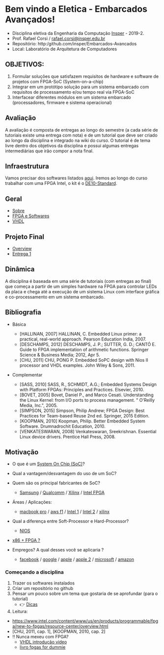 # Bem vindo a Eletica - Embarcados Avançados!

- Disciplina eletiva da Engenharia da Computação [Insper](https://www.insper.edu.br/) - 2019-2.
- Prof. Rafael Corsi / rafael.corsi@insper.edu.br
- Repositório: http:/github.com/insper/Embarcados-Avancados
- Local: Laboratório de Arquitetura de Computadores

## OBJETIVOS:

1. Formular soluções que satisfazem requisitos de hardware e software de projetos com FPGA-SoC (System-on-a-chip) 
2. Integrar em um protótipo solução para um sistema embarcado com requisitos de processamento e/ou tempo real via FPGA-SoC
3. Interfacear diferentes módulos em um sistema embarcado (processadores, firmware e sistema operacional)

## Avaliação

A avaliação é composta de entregas ao longo do semestre (a cada série de
tutoriais existe uma entrega com nota) e de um tutorial que deve ser criado ao
longo da disciplina e integrado na wiki do curso. O tutorial é de tema livre
dentro dos objetivos da disciplina e possui algumas entregas intermediárias
que irão compor a nota final.

## Infraestrutura

Vamos precisar dos softwares listados
 [aqui](https://github.com/Insper/Embarcados-Avancados/wiki/FPGA-e-Softwares#softwares).
 Iremos ao longo do curso trabalhar com uma FPGA Intel, o kit é o
 [DE10-Standard](https://www.terasic.com.tw/cgi-bin/page/archive.pl?Language=English&No=1081).
 
 
 

## Geral

 - [Sobre](Sobre)
 - [FPGA e Softwares](FPGA-e-Softwares)
 - [VHDL](VHDL)

## Projeto Final

- [Overview](Projeto-Overview)
- [Entrega 1](Projeto-Entrega-1)

##  Dinâmica

A disciplina é baseada em uma série de tutoriais (com entregas ao final) que começa a partir de um simples hardware na FPGA para controlar LEDs da placa e chega até a execução de um sistema Linux com interface gráfica e co-processamento em um sistema embarcado.

## Bibliografia

- Básica

    - [HALLINAN, 2007] HALLINAN, C. Embedded Linux primer: a practical, real-world approach. Pearson Education India, 2007.
    - [DESCHAMPS, 2012] DESCHAMPS,  J. P.;  SUTTER, G. D.;  CANTÓ E. Guide to FPGA implementation of arithmetic functions. Springer Science & Business Media; 2012, Apr 5.
    - [CHU, 2011] CHU, PONG P. Embedded SoPC design with Nios II processor and VHDL examples. John Wiley & Sons, 2011.
    
- Complementar   

    - [SASS, 2010] SASS, R., SCHMIDT, A.G.; Embedded Systems Design with Platform FPGAs: Principles and Practices. Elsevier, 2010.
    - [BOVET, 2005] Bovet, Daniel P., and Marco Cesati. Understanding the Linux Kernel: from I/O ports to process management. " O'Reilly Media, Inc.", 2005.
    - [SIMPSON, 2015] Simpson, Philip Andrew; FPGA Design: Best Practices for Team-based Reuse 2nd ed. Springer, 2015 Edition.
    - [KOOPMAN, 2010] Koopman, Philip. Better Embedded System Software. Drumnadrochit Education, 2010.
    - [VENKATESWARAN, 2008] Venkateswaran, Sreekrishnan. Essential Linux device drivers. Prentice Hall Press, 2008.


## Motivação

- O que é um [System On Chip (SoC)](https://en.wikipedia.org/wiki/System_on_a_chip)?

- Qual a vantagem/desvantagem do uso de um SoC?

- Quem são os principal fabricantes de SoC?
  - [Samsung](https://en.wikipedia.org/wiki/List_of_Samsung_system-on-a-chips) / [Qualcomm](https://en.wikipedia.org/wiki/List_of_Qualcomm_Snapdragon_systems-on-chip#Qualcomm_205,_Snapdragon_208,_210_and_212_(2014-17)) / [Xilinx](https://www.xilinx.com/products/silicon-devices/soc.html) / [Intel FPGA](https://www.intel.com/content/www/us/en/products/programmable.html)

- Áreas / Aplicações:
  - [macbook pro](https://www.redsharknews.com/technology/item/6408-apple-s-mac-pro-afterburner-what-just-happened) / [aws f1](https://aws.amazon.com/ec2/instance-types/f1/) / [Intel 1](https://www.intel.com/content/www/us/en/products/programmable.html) / [Intel 2](http://www.innovatefpga.com) / [xilinx](https://www.xilinx.com/applications.html)

- Qual a diferença entre Soft-Processor e Hard-Processor?
    - [NIOS](https://www.intel.com/content/www/us/en/products/programmable/processor/nios-ii.html)
- [x86 + FPGA ?](https://www.anandtech.com/show/12773/intel-shows-xeon-scalable-gold-6138p-with-integrated-fpga-shipping-to-vendors)

- Empregos? A qual desses você se aplicaria ?
  - [facebook](https://www.facebook.com/careers/jobs/283243269009556/) / [google](https://www.linkedin.com/jobs/google-fpga-jobs) / [apple](https://www.linkedin.com/jobs/apple-fpga-jobs) / [apple 2](https://jobs.apple.com/en-us/details/200001001/fpga-engineer) / [microsoft](https://www.linkedin.com/jobs/microsoft-fpga-jobs) / [amazon](https://www.linkedin.com/jobs/amazon-fpga-jobs)

 
### Começando a disciplina

1. Trazer os softwares instalados
1. Criar um repositório no github
1. Pensar um pouco sobre um tema que gostaria de se aprofundar (para o tutorial)
   - :point_right: [Dicas](Projeto-Final)
1. Leitura:
  - https://www.intel.com/content/www/us/en/products/programmable/fpga/new-to-fpgas/resource-center/overview.html
  - [CHU, 2011, cap. 1], [KOOPMAN, 2010, cap. 2] 
  - :bangbang: Nunca mexeu com FPGA? 
     - [VHDL introdução vídeo](https://www.youtube.com/watch?v=zm-RA6BsYmc)
     - [livro fpgas for dummie](https://www.amiq.com/consulting/misc/free_pdf_books/fpgas_for_dummies_ebook.pdf)
